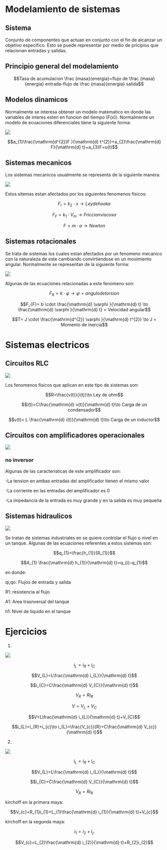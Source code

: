# Modelamiento de sistemas
## Sistema
Conjunto de componentes que actuan en conjunto con el fin de alcanzar un objetivo especifico. Esto se puede representar por medio de pricipios que relacionan entradas y salidas.
## Principio general del modelamiento
$$Tasa de acumulacion \frac {masa}{energia}=flujo de \frac {masa}{energia} entrada-flujo de \frac {masa}{energia} salida$$
## Modelos dinamicos
Normalmente se interesa obtener un modelo matematico en donde las variables de interes esten en funcion del tiempo (F(x)). Normalmente un modelo de ecuaciones diferenciales tiene la siguiente forma:


![](sistema-masa-resorte-amortiguador-montado-en-carro.webp)


$$a_{1}\frac{\mathrm{d^{2}}F }{\mathrm{d} t^{2}}+a_{2}\frac{\mathrm{d} F}{\mathrm{d} t}+a_{3}F=u(t)$$

## Sistemas mecanicos
Los sistemas mecanicos usualmente se representa de la siguiente manera:

![](Ejemplo-de-sistema-mecanico-modelo-de-1-4-de-coche.png)

Estos sitemas estan afectados por los siguientes fenomenos fisicos:

$$F_{r}=k_{2}\cdot x \to Ley de hooke$$

$$F_{F}=k_{1}\cdot V_{m} \to Friccion viscosa$$

$$F=m \cdot a \to Newton$$

## Sistemas rotacionales
Se trata de sistemas los cuales estan afectados por un fenomeno mecanico con la naturaleza de este cambiando convirtiendose en un movimiento angular.
Normalmente se representan de la siguiente forma:

![](Figura-33-Sistema-rotacional-masa-resorte-amortiguador.png)

Algunas de las ecuaciones relacionadas a este fenomeno son:

$$F_{R}= k \cdot \varphi \to \varphi = angulo de torsion$$

$$F_{F}= b \cdot \frac{\mathrm{d} \varphi }{\mathrm{d} t} \to \frac{\mathrm{d} \varphi }{\mathrm{d} t} = Velocidad angular$$

$$T= J \cdot \frac{\mathrm{d^{2}} \varphi }{\mathrm{d} t^{2}} \to J = Momento de inercia$$

# Sistemas electricos
## Circuitos RLC


![](Figura-1-Circuito-RLC-serie-paralelo.png)


Los fenomenos fisicos que aplican en este tipo de sistemas son:

$$R=\frac{v(t)}{i(t)}\to Ley de ohm$$

$$i(t)=C\frac{\mathrm{d} v(t)}{\mathrm{d} t}\to Carga de un condensador$$

$$v(t)= L \frac{\mathrm{d} i(t)}{\mathrm{d} t}\to Carga de un inductor$$

## Circuitos con amplificadores operacionales
![](rr3.jpg)
### no inversor 
Algunas de las caracteristicas de este amplificador son:

-La tension en ambas entradas del amplificador tienen el mismo valor

-La corriente en las entradas del amplificador es 0

-La impedancia de la entrada es muy grande y en la salida es muy pequeña

## Sistemas hidraulicos


![](Comparing-Open-and-Closed-Center-Hydraulic-Systems.png)


Se tratan de sistemas industriales en se quiere controlar el flujo o nivel en un tanque. 
Algunas de las ecuaciones referentes a estos sistemas son:

$$q_{1}=\frac{h_{1}}{R_{1}}$$

$$A_{1} \frac{\mathrm{d} h_{1}}{\mathrm{d} t}=q_{i}-q_{1}$$

en donde:

qi,qo: Flujos de entrada y salida

R1: resistencia al flujo

A1: Area trasnversal del tanque

h1: Nivel de liquido en el tanque

# Ejercicios
1.

  ![](captura-de-pantalla-5-edited.png)

  $$i_{L}=i_{R}+i_{C}$$

  $$V_{L}=L\frac{\mathrm{d} i_{L}}{\mathrm{d} t}$$

  $$i_{C}=C\frac{\mathrm{d} V_{C}}{\mathrm{d} t}$$

  $$V_{R}=Ri_{R}$$

  $$V=V_{L}+V_{C}$$

  $$V=L\frac{\mathrm{d} i_{L}}{\mathrm{d} t}+V_{C}$$

  $$i_{L}=i_{R}+i_{c}\to i_{L}=\frac{V_{c}}{R}+C\frac{\mathrm{d} V_{c}}{\mathrm{d} t}$$


  2.
  
![](image.png)

$$i_{L}=i_{R}+i_{C}$$

$$V_{L}=L\frac{\mathrm{d} i_{L}}{\mathrm{d} t}$$

$$i_{C}=C\frac{\mathrm{d} V_{C}}{\mathrm{d} t}$$

$$V_{R}=Ri_{R}$$

kirchoff en la primera maya:


$$V_{c}=R_{1}i_{1}+L_{1}\frac{\mathrm{d} i_{1}}{\mathrm{d} t}+V_{c}$$

kirchoff en la segunda maya:

$$i_{1}=i_{2}+i_{c}$$

$$V_{c}=L_{2}\frac{\mathrm{d} i_{2}}{\mathrm{d} t}+R_{2}i_{2}$$
